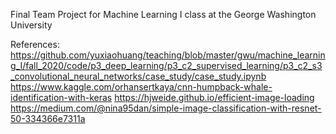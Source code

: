 Final Team Project for Machine Learning I class at the George Washington University

References:
https://github.com/yuxiaohuang/teaching/blob/master/gwu/machine_learning_I/fall_2020/code/p3_deep_learning/p3_c2_supervised_learning/p3_c2_s3_convolutional_neural_networks/case_study/case_study.ipynb
https://www.kaggle.com/orhansertkaya/cnn-humpback-whale-identification-with-keras
https://hjweide.github.io/efficient-image-loading
https://medium.com/@nina95dan/simple-image-classification-with-resnet-50-334366e7311a
